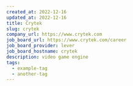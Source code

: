```yaml
---
created_at: 2022-12-16
updated_at: 2022-12-16
title: Crytek
slug: crytek
company_url: https://www.crytek.com
job_board_url: https://www.crytek.com/career
job_board_provider: lever
job_board_hostname: crytek
description: video game engine
tags:
  - example-tag
  - another-tag
---
```

